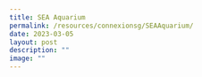 ```yaml
---
title: SEA Aquarium
permalink: /resources/connexionsg/SEAAquarium/
date: 2023-03-05
layout: post
description: ""
image: ""
---
```

